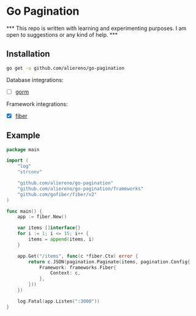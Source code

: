 # Go Pagination

*** This repo is written with learning and experimenting purposes. I am open to suggestions or any kind of help. ***

## Installation

```bash
go get -u github.com/aliereno/go-pagination
```


Database integrations:

- [ ] [gorm](https://github.com/go-gorm/gorm)

Framework integrations:

- [X] [fiber](https://github.com/gofiber/fiber)

## Example

```go
package main

import (
	"log"
	"strconv"

	"github.com/aliereno/go-pagination"
	"github.com/aliereno/go-pagination/frameworks"
	"github.com/gofiber/fiber/v2"
)

func main() {
	app := fiber.New()

	var items []interface{}
	for i := 1; i <= 15; i++ {
        items = append(items, i)
	}

	app.Get("/items", func(c *fiber.Ctx) error {
		return c.JSON(pagination.Paginate(items, pagination.Config{
			Framework: frameworks.Fiber{
				Context: c,
			},
		}))
	})

	log.Fatal(app.Listen(":3000"))
}
```
